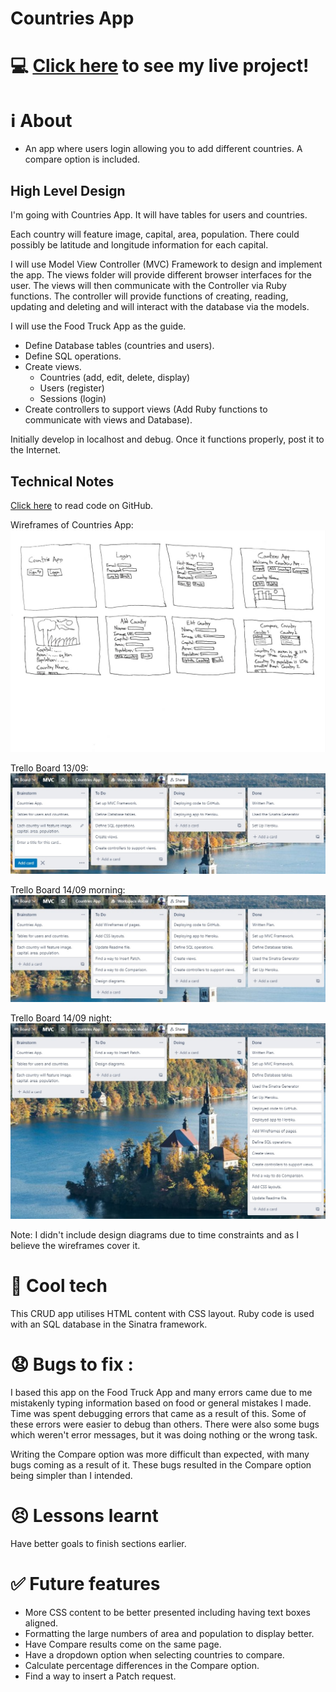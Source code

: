 # Countries App

# :computer: [Click here](https://countriesapp.fly.dev/) to see my live project!

# :information_source: About 
- An app where users login allowing you to add different countries. A compare option is included.

## High Level Design
I'm going with Countries App. It will have tables for users and countries.

Each country will feature image, capital, area, population. There could possibly be latitude and longitude information for each capital.

I will use Model View Controller (MVC) Framework to design and implement the app. The views folder will provide different browser interfaces for the user. The views will then communicate with the Controller via Ruby functions. The controller will provide functions of creating, reading, updating and deleting and will interact with the database via the models.

I will use the Food Truck App as the guide. 
- Define Database tables (countries and users).
- Define SQL operations.
- Create views.
    - Countries (add, edit, delete, display)
    - Users (register)
    - Sessions (login)
- Create controllers to support views (Add Ruby functions to communicate with views and Database).

Initially develop in localhost and debug. Once it functions properly, post it to the Internet.

## Technical Notes
[Click here](https://github.com/asatukorala/countries-app) to read code on GitHub.

Wireframes of Countries App:
![wireframes](https://github.com/asatukorala/countries-app/blob/main/wireframes.JPG?raw=true)

Trello Board 13/09:
![trelloboard1309](https://github.com/asatukorala/countries-app/blob/main/Trello%20Board.jpg?raw=true)

Trello Board 14/09 morning:
![trelloboard1409a](https://github.com/asatukorala/countries-app/blob/main/Trello%20Board%201409%20Morning.jpg?raw=true)

Trello Board 14/09 night:
![trelloboard1409b](https://github.com/asatukorala/countries-app/blob/main/Trello%20Board%201409%20Night.jpg?raw=true)

Note: I didn't include design diagrams due to time constraints and as I believe the wireframes cover it.

# :rocket: Cool tech
This CRUD app utilises HTML content with CSS layout. Ruby code is used with an SQL database in the Sinatra framework.

# :anguished: Bugs to fix :
I based this app on the Food Truck App and many errors came due to me mistakenly typing information based on food or general mistakes I made. Time was spent debugging errors that came as a result of this. Some of these errors were easier to debug than others. There were also some bugs which weren't error messages, but it was doing nothing or the wrong task.

Writing the Compare option was more difficult than expected, with many bugs coming as a result of it. These bugs resulted in the Compare option being simpler than I intended.

# :persevere: Lessons learnt
Have better goals to finish sections earlier.

# :white_check_mark: Future features
- More CSS content to be better presented including having text boxes aligned.
- Formatting the large numbers of area and population to display better.
- Have Compare results come on the same page.
- Have a dropdown option when selecting countries to compare.
- Calculate percentage differences in the Compare option.
- Find a way to insert a Patch request.
